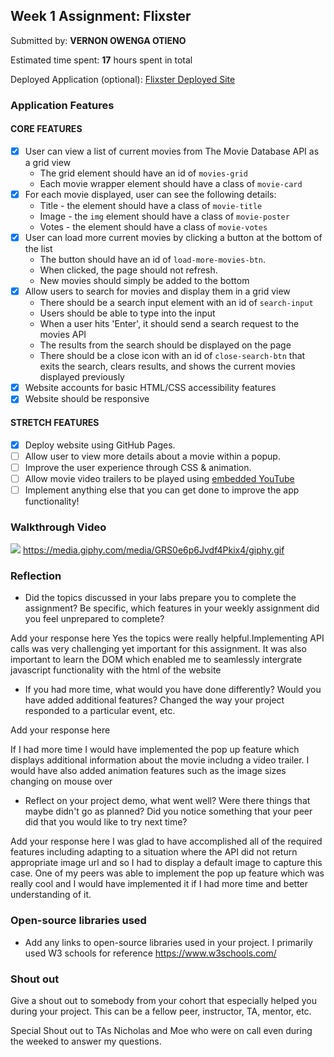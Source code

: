 ## Week 1 Assignment: Flixster

Submitted by: **VERNON OWENGA OTIENO**

Estimated time spent: **17** hours spent in total

Deployed Application (optional): [Flixster Deployed Site](https://thismustbevernon.github.io/flixster_starter/)

### Application Features

#### CORE FEATURES

- [x] User can view a list of current movies from The Movie Database API as a grid view
  - The grid element should have an id of `movies-grid`
  - Each movie wrapper element should have a class of `movie-card`
- [x] For each movie displayed, user can see the following details:
  - Title - the element should have a class of `movie-title`
  - Image - the `img` element should have a class of `movie-poster`
  - Votes - the element should have a class of `movie-votes`
- [x] User can load more current movies by clicking a button at the bottom of the list
  - The button should have an id of `load-more-movies-btn`.
  - When clicked, the page should not refresh.
  - New movies should simply be added to the bottom
- [x] Allow users to search for movies and display them in a grid view
  - There should be a search input element with an id of `search-input`
  - Users should be able to type into the input
  - When a user hits 'Enter', it should send a search request to the movies API
  - The results from the search should be displayed on the page
  - There should be a close icon with an id of `close-search-btn` that exits the search, clears results, and shows the current movies displayed previously
- [x] Website accounts for basic HTML/CSS accessibility features
- [x] Website should be responsive

#### STRETCH FEATURES

- [x] Deploy website using GitHub Pages. 
- [ ] Allow user to view more details about a movie within a popup.
- [ ] Improve the user experience through CSS & animation.
- [ ] Allow movie video trailers to be played using [embedded YouTube](https://support.google.com/youtube/answer/171780?hl=en)
- [ ] Implement anything else that you can get done to improve the app functionality!

### Walkthrough Video


![](https://giphy.com/gifs/GRS0e6p6Jvdf4Pkix4?utm_source=media-link&utm_medium=landing&utm_campaign=Media%20Links&utm_term=)
https://media.giphy.com/media/GRS0e6p6Jvdf4Pkix4/giphy.gif

### Reflection

* Did the topics discussed in your labs prepare you to complete the assignment? Be specific, which features in your weekly assignment did you feel unprepared to complete?


Add your response here
Yes the topics were really helpful.Implementing API calls was very challenging yet important for this assignment. It was also important to learn the DOM which enabled me to seamlessly intergrate javascript functionality with the html of the website



* If you had more time, what would you have done differently? Would you have added additional features? Changed the way your project responded to a particular event, etc.

Add your response here

If I had more time I would have implemented the pop up feature which displays additional information about the movie includng a video trailer.  I would have also added animation features such as the image sizes changing on mouse over

* Reflect on your project demo, what went well? Were there things that maybe didn't go as planned? Did you notice something that your peer did that you would like to try next time?

Add your response here
I was glad to have accomplished all of the required features including adapting to a situation where the API did not return appropriate image url and so I had to display a default image to capture this case.
One of my peers was able to implement the pop up feature which was really cool and I would have implemented it if I had more time and better understanding of it.

### Open-source libraries used

- Add any links to open-source libraries used in your project.
I primarily used W3 schools for reference
https://www.w3schools.com/

### Shout out

Give a shout out to somebody from your cohort that especially helped you during your project. This can be a fellow peer, instructor, TA, mentor, etc.

Special Shout out to TAs Nicholas and Moe who were on call even during the weeked to answer my questions.

